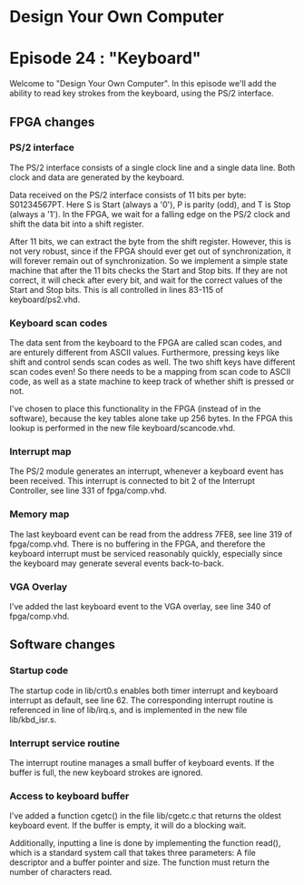 # Design Your Own Computer
# Episode 24 : "Keyboard"
 
Welcome to "Design Your Own Computer".  In this episode we'll add the ability
to read key strokes from the keyboard, using the PS/2 interface.

## FPGA changes

### PS/2 interface
The PS/2 interface consists of a single clock line and a single data line. Both
clock and data are generated by the keyboard.

Data received on the PS/2 interface consists of 11 bits per byte: S01234567PT.
Here S is Start (always a '0'), P is parity (odd), and T is Stop (always a
'1').  In the FPGA, we wait for a falling edge on the PS/2 clock and shift the
data bit into a shift register.

After 11 bits, we can extract the byte from the shift register.  However, this
is not very robust, since if the FPGA should ever get out of synchronization,
it will forever remain out of synchronization. So we implement a simple state
machine that after the 11 bits checks the Start and Stop bits.  If they are not
correct, it will check after every bit, and wait for the correct values of the
Start and Stop bits. This is all controlled in lines 83-115 of
keyboard/ps2.vhd.

### Keyboard scan codes
The data sent from the keyboard to the FPGA are called scan codes, and are
enturely different from ASCII values. Furthermore, pressing keys like shift and
control sends scan codes as well. The two shift keys have different scan codes
even! So there needs to be a mapping from scan code to ASCII code, as well as a
state machine to keep track of whether shift is pressed or not.

I've chosen to place this functionality in the FPGA (instead of in the software),
because the key tables alone take up 256 bytes. In the FPGA this lookup is
performed in the new file keyboard/scancode.vhd.

### Interrupt map
The PS/2 module generates an interrupt, whenever a keyboard event has been
received. This interrupt is connected to bit 2 of the Interrupt Controller,
see line 331 of fpga/comp.vhd.

### Memory map
The last keyboard event can be read from the address 7FE8, see line 319 of
fpga/comp.vhd.  There is no buffering in the FPGA, and therefore the keyboard
interrupt must be serviced reasonably quickly, especially since the keyboard
may generate several events back-to-back.

### VGA Overlay
I've added the last keyboard event to the VGA overlay, see line 340 of
fpga/comp.vhd.

## Software changes

### Startup code
The startup code in lib/crt0.s enables both timer interrupt and keyboard
interrupt as default, see line 62. The corresponding interrupt routine is
referenced in line of lib/irq.s, and is implemented in the new file
lib/kbd\_isr.s.

### Interrupt service routine
The interrupt routine manages a small buffer of keyboard events. If the buffer
is full, the new keyboard strokes are ignored.

### Access to keyboard buffer
I've added a function cgetc() in the file lib/cgetc.c that
returns the oldest keyboard event. If the buffer is empty, it will do a
blocking wait.

Additionally, inputting a line is done by implementing the function read(),
which is a standard system call that takes three parameters: A file descriptor
and a buffer pointer and size. The function must return the number of
characters read.

